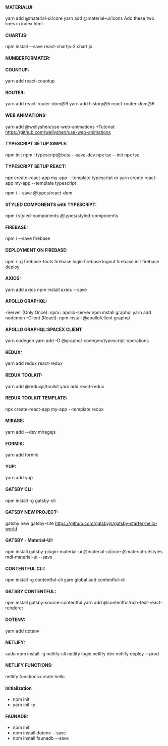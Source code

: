 #### MATERIALUI:
yarn add @material-ui/core
yarn add @material-ui/icons
Add these two lines in index.html
<link rel="stylesheet" href="https://fonts.googleapis.com/css?family=Roboto:300,400,500,700&display=swap" />
<link rel="stylesheet" href="https://fonts.googleapis.com/icon?family=Material+Icons" />


#### CHARTJS:
npm install --save react-chartjs-2 chart.js

#### NUMBERFORMATER:


#### COUNTUP:
yarn add react-countup

#### ROUTER:
yarn add react-router-dom@6
yarn add history@5 react-router-dom@6 

#### WEB ANIMATIONS:
yarn add @wellyshen/use-web-animations
+Tutorial: https://github.com/wellyshen/use-web-animations


#### TYPESCRIPT SETUP SIMPLE:
npm init
npm i typescript@beta --save-dev
npx tsc --init
npx tsc

#### TYPESCRIPT SETUP REACT:
npx create-react-app my-app --template typescript
or
yarn create react-app my-app --template typescript

npm i --save @types/react-dom

#### STYLED COMPONENTS with TYPESCRIPT:
npm i styled-components @types/styled-components


#### FIREBASE:
npm i --save firebase

#### DEPLOYMENT ON FIREBASE:
npm i -g firebase-tools
firebase login
firebase logout
firebase init
firebase deploy

#### AXIOS:
yarn add axios
npm install axios --save


#### APOLLO GRAPHQL:
-Server (Only Once):
npm i apollo-server
npm install graphql
yarn add nodemon
-Client (React):
npm install @apollo/client graphql

#### APOLLO GRAPHQL:SPACEX CLIENT
yarn codegen
yarn add -D @graphql-codegen/typescript-operations

#### REDUX:
yarn add redux react-redux

#### REDUX TOOLKIT:
yarn add @reduxjs/toolkit
yarn add react-redux

#### REDUX TOOLKIT TEMPLATE:
npx create-react-app my-app --template redux

#### MIRAGE:
yarn add --dev miragejs

#### FORMIK:
yarn add formik

#### YUP:
yarn add yup

#### GATSBY CLI:
npm install -g gatsby-cli

#### GATSBY NEW PROJECT:
gatsby new gatsby-site https://github.com/gatsbyjs/gatsby-starter-hello-world

#### GATSBY - Material-UI:
npm install gatsby-plugin-material-ui @material-ui/core @material-ui/styles mdi-material-ui --save

#### CONTENTFUL CLI:
npm install -g contentful-cli
yarn global add contentful-cli

#### GATSBY CONTENTFUL:
npm install gatsby-source-contentful
yarn add @contentful/rich-text-react-renderer

#### DOTENV:
yarn add dotenv

#### NETLIFY:
sudo npm install -g netlify-cli
netlify login
netlify dev
netlify deploy --prod

#### NETLIFY FUNCTIONS:
netlify functions:create hello

#### Initialization
- npm init
- yarn init -y

#### FAUNADB:
- npm init
- npm install dotenv --save
- npm install faunadb --save


